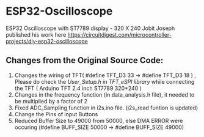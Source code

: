 # ESP32-Oscilloscope
ESP32 Oscilloscope with ST7789 display - 320 X  240 
Jobit Joseph published his work here https://circuitdigest.com/microcontroller-projects/diy-esp32-oscilloscope

## Changes from the Original Source Code:
1. Changes the wiring of TFT( #define TFT_D3  33 -> #define TFT_D3  18   ) , Please do check the *User_Setup.h in TFT_eSPI library*  while connecting the TFT ( Arduino TFT 2.4 inch ST7789 320*240 )
2. Changes in the frequency function (in data_analysis.h file), it needed to be multiplied by a factor of 2
3. Fixed ADC_Sampling function in i2s.ino file.  (i2s_read funtion is updated)
4. Change the Pins of input Buttons
5. Reduced Buffer Size to 49000 from 50000, else DMA ERROR were occuring  (#define BUFF_SIZE 50000 -> #define BUFF_SIZE 49000)
   

